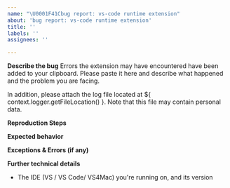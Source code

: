 ```yaml
---
name: "\U0001F41Cbug report: vs-code runtime extension"
about: 'bug report: vs-code runtime extension'
title: ''
labels: ''
assignees: ''

---
```


<!--
Privacy Alert! The contents copied to your clipboard may contain personal data. Prior to posting to GitHub, please remove any personal data which should not be publicly viewable. https://privacy.microsoft.com/en-US/privacystatement`;
-->

**Describe the bug**
Errors the extension may have encountered have been added to your clipboard. Please paste it here and describe what happened and the problem you are facing.

In addition, please attach the log file located at ${ context.logger.getFileLocation() }. Note that this file may contain personal data.

**Reproduction Steps**

**Expected behavior**

**Exceptions & Errors (if any)**

**Further technical details**
- The IDE (VS / VS Code/ VS4Mac) you're running on, and its version
